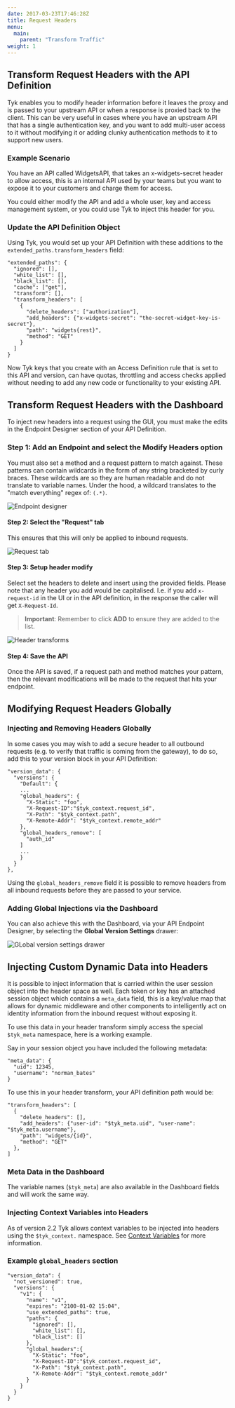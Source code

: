 ```yaml
---
date: 2017-03-23T17:46:28Z
title: Request Headers
menu:
  main:
    parent: "Transform Traffic"
weight: 1 
---
```


## <a name="with-api"></a> Transform Request Headers with the API Definition

Tyk enables you to modify header information before it leaves the proxy and is passed to your upstream API or when a response is proxied back to the client. This can be very useful in cases where you have an upstream API that has a single authentication key, and you want to add multi-user access to it without modifying it or adding clunky authentication methods to it to support new users.

### Example Scenario

You have an API called WidgetsAPI, that takes an x-widgets-secret header to allow access, this is an internal API used by your teams but you want to expose it to your customers and charge them for access.

You could either modify the API and add a whole user, key and access management system, or you could use Tyk to inject this header for you.

### Update the API Definition Object

Using Tyk, you would set up your API Definition with these additions to the `extended_paths.transform_headers` field:

```{.copyWrapper}
"extended_paths": {
  "ignored": [],
  "white_list": [],
  "black_list": [],
  "cache": ["get"],
  "transform": [],
  "transform_headers": [
    {
      "delete_headers": ["authorization"],
      "add_headers": {"x-widgets-secret": "the-secret-widget-key-is-secret"},
      "path": "widgets{rest}",
      "method": "GET"
    }
  ]
}
```

Now Tyk keys that you create with an Access Definition rule that is set to this API and version, can have quotas, throttling and access checks applied without needing to add any new code or functionality to your existing API.

## <a name="with-dashboard"></a> Transform Request Headers with the Dashboard

To inject new headers into a request using the GUI, you must make the edits in the Endpoint Designer section of your API Definition.

### Step 1: Add an Endpoint and select the Modify Headers option

You must also set a method and a request pattern to match against. These patterns can contain wildcards in the form of any string bracketed by curly braces. These wildcards are so they are human readable and do not translate to variable names. Under the hood, a wildcard translates to the "match everything" regex of: `(.*)`.

![Endpoint designer][1]

#### Step 2: Select the "Request" tab

This ensures that this will only be applied to inbound requests.

![Request tab][2]

#### Step 3: Setup header modify

Select set the headers to delete and insert using the provided fields.
Please note that any header you add would be capitalised. I.e. if you add `x-request-id` in the UI or in the API definition, in the response the caller will get `X-Request-Id`.

> **Important**: Remember to click **ADD** to ensure they are added to the list.

![Header transforms][3]

#### Step 4: Save the API

Once the API is saved, if a request path and method matches your pattern, then the relevant modifications will be made to the request that hits your endpoint.

 

## <a name="global-edits"></a> Modifying Request Headers Globally

### Injecting and Removing Headers Globally

In some cases you may wish to add a secure header to all outbound requests (e.g. to verify that traffic is coming from the gateway), to do so, add this to your version block in your API Definition:

```{.copyWrapper}
"version_data": {
  "versions": {
    "Default": {
    ...
    "global_headers": {
      "X-Static": "foo",
      "X-Request-ID":"$tyk_context.request_id",
      "X-Path": "$tyk_context.path",
      "X-Remote-Addr": "$tyk_context.remote_addr"
    },
    "global_headers_remove": [
      "auth_id"
    ]
    ...
    }
  }
},
```

Using the `global_headers_remove` field it is possible to remove headers from all inbound requests before they are passed to your service.

### Adding Global Injections via the Dashboard

You can also achieve this with the Dashboard, via your API Endpoint Designer, by selecting the **Global Version Settings** drawer:

![GLobal version settings drawer][4]

## <a name="meta-data"></a> Injecting Custom Dynamic Data into Headers

It is possible to inject information that is carried within the user session object into the header space as well. Each token or key has an attached session object which contains a `meta_data` field, this is a key/value map that allows for dynamic middleware and other components to intelligently act on identity information from the inbound request without exposing it.

To use this data in your header transform simply access the special `$tyk_meta` namespace, here is a working example.

Say in your session object you have included the following metadata:

```
"meta_data": {
  "uid": 12345,
  "username": "norman_bates"
}
```

To use this in your header transform, your API definition path would be:

```{.copyWrapper}
"transform_headers": [
  {
    "delete_headers": [],
    "add_headers": {"user-id": "$tyk_meta.uid", "user-name": "$tyk_meta.username"},
    "path": "widgets/{id}",
    "method": "GET"
  },
]
```

### Meta Data in the Dashboard

The variable names (`$tyk_meta`) are also available in the Dashboard fields and will work the same way.

### Injecting Context Variables into Headers

As of version 2.2 Tyk allows context variables to be injected into headers using the `$tyk_context.` namespace. See [Context Variables](https://tyk.io/docs/concepts/context-variables/) for more information.

### Example `global_headers` section
```{.copyWrapper}
"version_data": {
  "not_versioned": true,
  "versions": {
    "v1": {
      "name": "v1",
      "expires": "2100-01-02 15:04",
      "use_extended_paths": true,
      "paths": {
        "ignored": [],
        "white_list": [],
        "black_list": []
      },
      "global_headers":{
        "X-Static": "foo",
        "X-Request-ID":"$tyk_context.request_id",
        "X-Path": "$tyk_context.path",
        "X-Remote-Addr": "$tyk_context.remote_addr"
      }
    }
  }
}
```



[1]: /docs/img/dashboard/system-management/headers_endpoint_2.5.png
[2]: /docs/img/dashboard/system-management/header_request_tab_2.5.png
[3]: /docs/img/dashboard/system-management/set_headers_2.5.png
[4]: /docs/img/dashboard/system-management/global_headers_2.5.png


